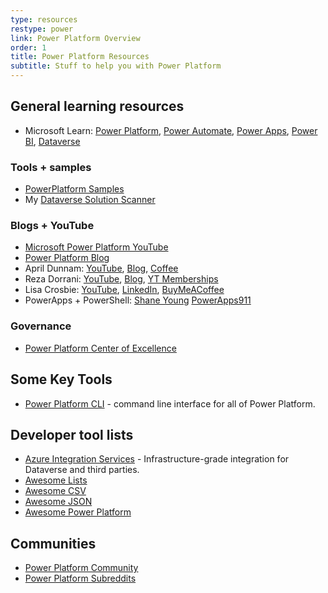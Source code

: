 ```yaml
---
type: resources
restype: power
link: Power Platform Overview
order: 1
title: Power Platform Resources
subtitle: Stuff to help you with Power Platform
---
```


## General learning resources

* Microsoft Learn: [Power Platform](https://learn.microsoft.com/en-us/training/powerplatform/), [Power Automate](https://learn.microsoft.com/en-us/training/power-automate/), [Power Apps](https://learn.microsoft.com/en-us/training/powerapps/), [Power BI](https://learn.microsoft.com/en-us/training/power-bi/), [Dataverse](https://learn.microsoft.com/en-us/training/dataverse/)

### Tools + samples

* [PowerPlatform Samples](https://github.com/pnp/powerplatform-samples)
* My [Dataverse Solution Scanner](https://github.com/alirobe/dataverse-solution-scanner)

### Blogs + YouTube

* [Microsoft Power Platform YouTube](https://www.youtube.com/@MicrosoftPowerPlatform)
* [Power Platform Blog](https://powerplatform.microsoft.com/en-us/blog/)
* April Dunnam: [YouTube](https://www.youtube.com/@AprilDunnam/playlists), [Blog](<https://www.sharepointsiren.com/>), [Coffee](https://buymeacoffee.com/aprildunnam)
* Reza Dorrani: [YouTube](https://www.youtube.com/@RezaDorrani/playlists), [Blog](https://rezadorrani.com/), [YT Memberships](https://www.youtube.com/rezadorrani/join)
* Lisa Crosbie: [YouTube](https://www.youtube.com/@LisaCrosbie/playlists), [LinkedIn](https://www.linkedin.com/in/lisa-crosbie/), [BuyMeACoffee](https://buymeacoffee.com/lisacrosbie)
* PowerApps + PowerShell: [Shane Young](https://www.youtube.com/@ShanesCows/playlists) [PowerApps911](https://www.powerapps911.com/blog)

### Governance

* [Power Platform Center of Excellence](https://learn.microsoft.com/en-us/power-platform/guidance/coe/starter-kit)

## Some Key Tools

* [Power Platform CLI](https://learn.microsoft.com/en-us/power-platform/developer/cli/introduction-power-platform-cli) - command line interface for all of Power Platform.

## Developer tool lists

* [Azure Integration Services](https://www.youtube.com/watch?v=sbqhJsWhKAs) - Infrastructure-grade integration for Dataverse and third parties.
* [Awesome Lists](https://github.com/sindresorhus/awesome)
* [Awesome CSV](https://github.com/awesome/awesome-csv)
* [Awesome JSON](https://github.com/burningtree/awesome-json)
* [Awesome Power Platform](https://github.com/Power-Maverick/awesome-power-platform)

## Communities

* [Power Platform Community](https://community.powerplatform.com/forums)
* [Power Platform Subreddits](https://www.reddit.com/r/Dataverse+MicrosoftFlow+PowerApps+PowerAutomate+PowerBI+PowerPlatform/)

